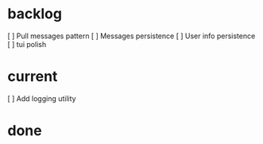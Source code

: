 # backlog
[ ] Pull messages pattern
[ ] Messages persistence
[ ] User info persistence
[ ] tui polish

# current
[ ] Add logging utility

# done
